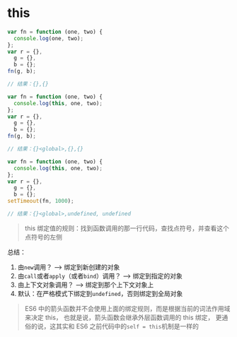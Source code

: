 # this

```javascript
var fn = function (one, two) {
  console.log(one, two);
};
var r = {},
  g = {},
  b = {};
fn(g, b);

// 结果：{},{}
```

```javascript
var fn = function (one, two) {
  console.log(this, one, two);
};
var r = {},
  g = {},
  b = {};
fn(g, b);

// 结果：{}<global>,{},{}
```

```javascript
var fn = function (one, two) {
  console.log(this, one, two);
};
var r = {},
  g = {},
  b = {};
setTimeout(fn, 1000);

// 结果：{}<global>,undefined, undefined
```

> this 绑定值的规则：找到函数调用的那一行代码，查找点符号，并查看这个点符号的左侧

总结：

1. 由`new`调用？ --> 绑定到新创建的对象
2. 由`call`或者`apply`（或者`bind`）调用？ --> 绑定到指定的对象
3. 由上下文对象调用？ --> 绑定到那个上下文对象上
4. 默认：在严格模式下绑定到`undefined`，否则绑定到全局对象

> ES6 中的箭头函数并不会使用上面的绑定规则，而是根据当前的词法作用域来决定 this，
> 也就是说，箭头函数会继承外层函数调用的 this 绑定，
> 更通俗的说，这其实和 ES6 之前代码中的`self = this`机制是一样的
